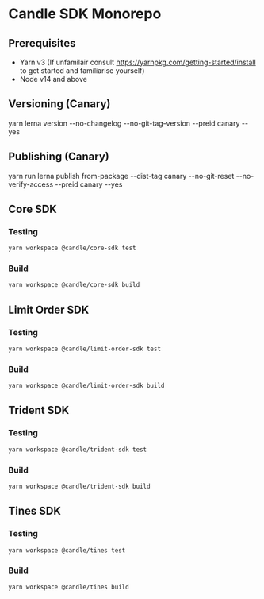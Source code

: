 # Candle SDK Monorepo

## Prerequisites

- Yarn v3 (If unfamilair consult https://yarnpkg.com/getting-started/install to get started and familiarise yourself)
- Node v14 and above

## Versioning (Canary)

yarn lerna version --no-changelog --no-git-tag-version --preid canary --yes

## Publishing (Canary)

yarn run lerna publish from-package --dist-tag canary --no-git-reset --no-verify-access --preid canary --yes

## Core SDK

### Testing

```sh 
yarn workspace @candle/core-sdk test
```

### Build

```sh 
yarn workspace @candle/core-sdk build
```

## Limit Order SDK

### Testing

```sh 
yarn workspace @candle/limit-order-sdk test
```

### Build

```sh 
yarn workspace @candle/limit-order-sdk build
```

## Trident SDK

### Testing

```sh 
yarn workspace @candle/trident-sdk test
```

### Build

```sh 
yarn workspace @candle/trident-sdk build
```

## Tines SDK

### Testing

```sh 
yarn workspace @candle/tines test
```

### Build

```sh 
yarn workspace @candle/tines build
```